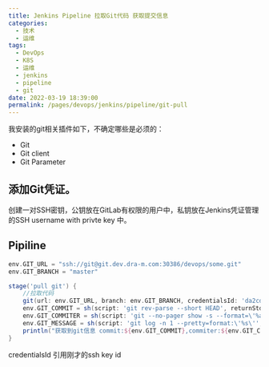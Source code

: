 ```yaml
---
title: Jenkins Pipeline 拉取Git代码 获取提交信息
categories: 
  - 技术
  - 运维
tags: 
  - DevOps
  - K8S
  - 运维
  - jenkins
  - pipeline
  - git
date: 2022-03-19 18:39:00
permalink: /pages/devops/jenkins/pipeline/git-pull
---
```

<!-- more -->
我安装的git相关插件如下，不确定哪些是必须的：
- Git
- Git client
- Git Parameter
## 添加Git凭证。
创建一对SSH密钥，公钥放在GitLab有权限的用户中，私钥放在Jenkins凭证管理的SSH username with privte key 中。
## Pipiline
```groovy
env.GIT_URL = "ssh://git@git.dev.dra-m.com:30386/devops/some.git"
env.GIT_BRANCH = "master"

stage('pull git') {
    //拉取代码
    git(url: env.GIT_URL, branch: env.GIT_BRANCH, credentialsId: 'da2cde30-a763-419e-9857-ec128fd8a6d7')
    env.GIT_COMMIT = sh(script: 'git rev-parse --short HEAD', returnStdout: true).trim()
    env.GIT_COMMITER = sh(script: 'git --no-pager show -s --format=\'%an\'', returnStdout: true).trim()
    env.GIT_MESSAGE = sh(script: 'git log -n 1 --pretty=format:\'%s\'', returnStdout: true).trim()
    println("获取到git信息 commit:${env.GIT_COMMIT},commiter:${env.GIT_COMMITER},message:${env.GIT_MESSAGE}")
}
```
credentialsId 引用刚才的ssh key id